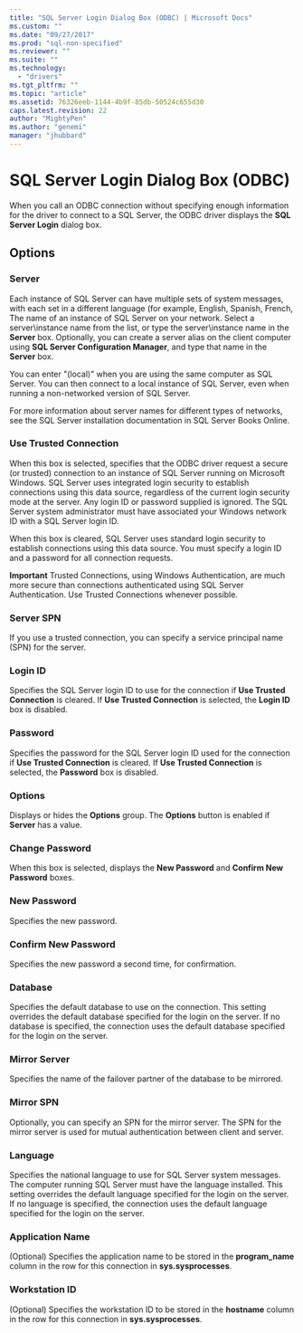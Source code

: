 ```yaml
---
title: "SQL Server Login Dialog Box (ODBC) | Microsoft Docs"
ms.custom: ""
ms.date: "09/27/2017"
ms.prod: "sql-non-specified"
ms.reviewer: ""
ms.suite: ""
ms.technology: 
  - "drivers"
ms.tgt_pltfrm: ""
ms.topic: "article"
ms.assetid: 76326eeb-1144-4b9f-85db-50524c655d30
caps.latest.revision: 22
author: "MightyPen"
ms.author: "genemi"
manager: "jhubbard"
---
```

# SQL Server Login Dialog Box (ODBC)

When you call an ODBC connection without specifying enough information for the driver to connect to a SQL Server, the ODBC driver displays the **SQL Server Login** dialog box.

## Options

### **Server**

Each instance of SQL Server can have multiple sets of system messages, with each set in a different language (for example, English, Spanish, French, The name of an instance of SQL Server on your network. Select a server\instance name from the list, or type the server\instance name in the **Server** box. Optionally, you can create a server alias on the client computer using **SQL Server Configuration Manager**, and type that name in the **Server** box.

You can enter "(local)" when you are using the same computer as SQL Server. You can then connect to a local instance of SQL Server, even when running a non-networked version of SQL Server.

For more information about server names for different types of networks, see the SQL Server installation documentation in SQL Server Books Online.

### **Use Trusted Connection**

When this box is selected, specifies that the ODBC driver request a secure (or trusted) connection to an instance of SQL Server running on Microsoft Windows. SQL Server uses integrated login security to establish connections using this data source, regardless of the current login security mode at the server. Any login ID or password supplied is ignored. The SQL Server system administrator must have associated your Windows network ID with a SQL Server login ID.

When this box is cleared, SQL Server uses standard login security to establish connections using this data source. You must specify a login ID and a password for all connection requests.

**Important** Trusted Connections, using Windows Authentication, are much more secure than connections authenticated using SQL Server Authentication. Use Trusted Connections whenever possible.

### **Server SPN**

If you use a trusted connection, you can specify a service principal name (SPN) for the server.

### **Login ID**

Specifies the SQL Server login ID to use for the connection if **Use Trusted Connection** is cleared. If **Use Trusted Connection** is selected, the **Login ID** box is disabled.

### **Password**

Specifies the password for the SQL Server login ID used for the connection if **Use Trusted Connection** is cleared. If **Use Trusted Connection** is selected, the **Password** box is disabled.

### **Options**

Displays or hides the **Options** group. The **Options** button is enabled if **Server** has a value.

### **Change Password**

When this box is selected, displays the **New Password** and **Confirm New Password** boxes.

### **New Password**

Specifies the new password.

### **Confirm New Password**

Specifies the new password a second time, for confirmation.

### **Database**

Specifies the default database to use on the connection. This setting overrides the default database specified for the login on the server. If no database is specified, the connection uses the default database specified for the login on the server.

### **Mirror Server**
Specifies the name of the failover partner of the database to be mirrored.

### **Mirror SPN**

Optionally, you can specify an SPN for the mirror server. The SPN for the mirror server is used for mutual authentication between client and server.

### **Language**

Specifies the national language to use for SQL Server system messages. The computer running SQL Server must have the language installed. This setting overrides the default language specified for the login on the server. If no language is specified, the connection uses the default language specified for the login on the server.

### **Application Name**

(Optional) Specifies the application name to be stored in the **program_name** column in the row for this connection in **sys.sysprocesses**.

### **Workstation ID**

(Optional) Specifies the workstation ID to be stored in the **hostname** column in the row for this connection in **sys.sysprocesses**.
